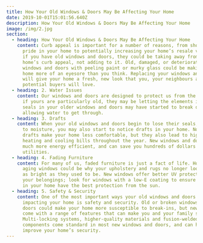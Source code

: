```yaml
---
title: How Your Old Windows & Doors May Be Affecting Your Home
date: 2019-10-01T15:01:56.640Z
description: How Your Old Windows & Doors May Be Affecting Your Home
image: /img/2.jpg
section:
  - heading: How Your Old Windows & Doors May Be Affecting Your Home
    content: Curb appeal is important for a number of reasons, from showing off your
      pride in your home to potentially increasing your home’s resale value. But
      if you have old windows and doors, they could be taking away from your
      home’s curb appeal, not adding to it. Old, damaged, or deteriorating
      windows and doors with peeling paint or murky glass could be making your
      home more of an eyesore than you think. Replacing your windows and doors
      will give your home a fresh, new look that you, your neighbours and
      potential buyers will love.
  - heading: 2. Water Issues
    content: Our windows and doors are designed to protect us from the elements, but
      if yours are particularly old, they may be letting the elements in. The
      seals in your older windows and doors may have started to break down,
      allowing water to get through.
  - heading: 3. Drafts
    content: When your old windows and doors begin to lose their seals, in addition
      to moisture, you may also start to notice drafts in your home. Not only do
      drafts make your home less comfortable, but they also lead to higher
      heating and cooling bills throughout the year. New windows and doors are
      much more energy efficient, and can save you hundreds of dollars a year on
      utilities.
  - heading: 4. Fading Furniture
    content: For many of us, faded furniture is just a fact of life. However, your
      aging windows could be why your upholstery and rugs no longer look quite
      as bright as they used to be. New windows offer better UV protection for
      your belongings; look for windows with a low-E coating to ensure the items
      in your home have the best protection from the sun.
  - heading: 5. Safety & Security
    content: One of the most important ways your old windows and doors could be
      impacting your home is safety and security. Old or broken windows and
      doors could make your home more susceptible to break-ins, but new ones
      come with a range of features that can make you and your family safer.
      Multi-locking systems, higher-quality materials and fusion-welded
      components come standard in most new windows and doors, and can help
      improve your home’s security.
---
```

